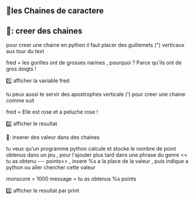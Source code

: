 ## :horse:les Chaines de caractere

🍎: creer des chaines 
------------------
pour creer une chaine en python il faut placer des guillemets (") verticaux aux tour du text 

fred = les gorilles ont de grosses narines , pourquoi ? Parce qu'ils ont de gros doigts !

:one: afficher la variable fred 

tu peux aussi te servir des apostrophes verticale (') pour creer une chaine comme suit 

fred = Elle est rose et a peluche rose !
 
 :two: afficher le resultat


📯: inserer des valeur dans des chaines 

tu veux  qu'un programme python calcule et stocke le nombre de point obtenus dans un jeu , pour l'ajouter plus tard dans une phrase 
du genre  << tu as obtenu --- points>> , insere %s a la place de la valeur , puis indique a python  ou aller chercher cette valeur 

monscore = 1000
message = tu as obtenus %s points 

:three: afficher le resultat par print 
